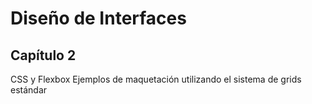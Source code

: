 
# Diseño de Interfaces
## Capítulo 2
CSS y Flexbox
Ejemplos de maquetación utilizando el sistema de grids estándar
